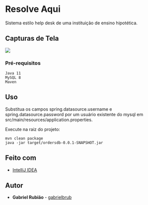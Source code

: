 # Resolve Aqui
Sistema estilo help desk de uma instituição de ensino hipotética.


## Capturas de Tela

<img src="https://i.imgur.com/xZZxAuT.png" />


### Pré-requisitos

```
Java 11
MySQL 8
Maven
```

## Uso

Substitua os campos spring.datasource.username e spring.datasource.password por um usuário 
existente do mysql em src/main/resources/application.properties.

Execute na raiz do projeto:

```
mvn clean package
java -jar target/ordersdb-0.0.1-SNAPSHOT.jar
```

## Feito com

* [IntelliJ IDEA](https://www.jetbrains.com/idea/)

## Autor

* **Gabriel Rubião** - [gabrielbrub](https://github.com/gabrielbrub)

                                                                     
                 
